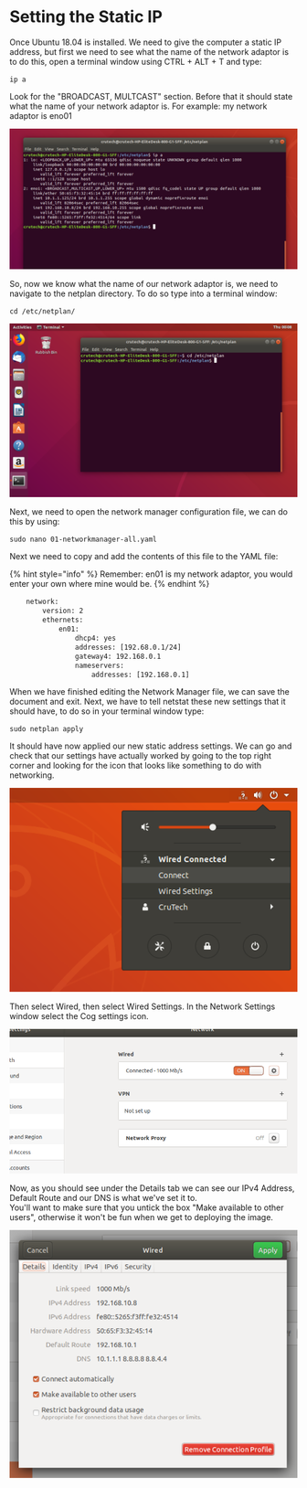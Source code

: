 # Setting the Static IP

Once Ubuntu 18.04 is installed. We need to give the computer a static IP address, but first we need to see what the name of the network adaptor is to do this, open a terminal window using CTRL + ALT + T and type:

```text
ip a
```

Look for the "BROADCAST, MULTCAST" section. Before that it should state what the name of your network adaptor is. For example: my network adaptor is eno01

![](../.gitbook/assets/screenshot-from-2019-04-18-00-27-11.png)

So, now we know what the name of our network adaptor is, we need to navigate to the netplan directory. To do so type into a terminal window:

```text
cd /etc/netplan/
```

![](../.gitbook/assets/screenshot-from-2019-04-18-00-08-16.png)

Next, we need to open the network manager configuration file, we can do this by using:

```text
sudo nano 01-networkmanager-all.yaml
```

Next we need to copy and add the contents of this file to the YAML file:

{% hint style="info" %}
Remember: en01 is my network adaptor, you would enter your own where mine would be.
{% endhint %}

```text
    network:
        version: 2
        ethernets:
            en01:
                dhcp4: yes
                addresses: [192.68.0.1/24]
                gateway4: 192.168.0.1
                nameservers:
                    addresses: [192.168.0.1]
```

When we have finished editing the Network Manager file, we can save the document and exit. Next, we have to tell netstat these new settings that it should have, to do so in your terminal window type:

```text
sudo netplan apply
```

It should have now applied our new static address settings. We can go and check that our settings have actually worked by going to the top right corner and looking for the icon that looks like something to do with networking.

![](../.gitbook/assets/screenshot-from-2019-04-18-00-33-12.png)

  
Then select Wired, then select Wired Settings. In the Network Settings window select the Cog settings icon. 

![](../.gitbook/assets/screenshot-from-2019-04-18-00-35-13.png)

Now, as you should see under the Details tab we can see our IPv4 Address, Default Route and our DNS is what we've set it to.  
You'll want to make sure that you untick the box "Make available to other users", otherwise it won't be fun when we get to deploying the image.

![](../.gitbook/assets/screenshot-from-2019-04-18-00-35-21.png)




